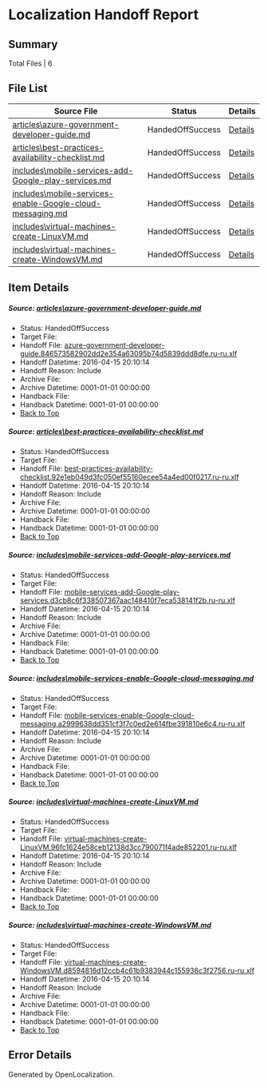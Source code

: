 # <a name='report-top'></a> Localization Handoff Report

## Summary
 Total Files | 6

## File List
 Source File | Status | Details 
 ----------- | ------ | ------- 
 [articles\azure-government-developer-guide.md](https://github.com/OpenLocalizationTest/azuretest/blob/c08e737c838d25102d8139d7b0c4cc583bd12eed/articles/azure-government-developer-guide.md) | HandedOffSuccess | [Details](#fd18ec2f82b215cf3d145009e65af4697580a4516323)
 [articles\best-practices-availability-checklist.md](https://github.com/OpenLocalizationTest/azuretest/blob/e696bd272aeb49d1a5cbdaa7cc46f8a2c8d3a2ab/articles/best-practices-availability-checklist.md) | HandedOffSuccess | [Details](#3b119974688410f69c24902aebb2b77ba71cc00f6620)
 [includes\mobile-services-add-Google-play-services.md](https://github.com/OpenLocalizationTest/azuretest/blob/34e23f6a75a567b41b4fb7e360f366a80b6f8343/includes/mobile-services-add-Google-play-services.md) | HandedOffSuccess | [Details](#c5dc861fddc5357d5a08f3a179a2560ba153c26717915)
 [includes\mobile-services-enable-Google-cloud-messaging.md](https://github.com/OpenLocalizationTest/azuretest/blob/34e23f6a75a567b41b4fb7e360f366a80b6f8343/includes/mobile-services-enable-Google-cloud-messaging.md) | HandedOffSuccess | [Details](#57d891b3683b7a48a894ae93a26440c3f750c72c17978)
 [includes\virtual-machines-create-LinuxVM.md](https://github.com/OpenLocalizationTest/azuretest/blob/0fb628c77801727aacdd21797b945b003cd157e4/includes/virtual-machines-create-LinuxVM.md) | HandedOffSuccess | [Details](#1861bdbd70b3d39bfae11d662a2af27a01868e1b18186)
 [includes\virtual-machines-create-WindowsVM.md](https://github.com/OpenLocalizationTest/azuretest/blob/0fb628c77801727aacdd21797b945b003cd157e4/includes/virtual-machines-create-WindowsVM.md) | HandedOffSuccess | [Details](#caf9026138c5e57c5e61bbdc908ae536e495dc1718187)

## Item Details
##### <a name='fd18ec2f82b215cf3d145009e65af4697580a4516323'></a> Source: [articles\azure-government-developer-guide.md](https://github.com/OpenLocalizationTest/azuretest/blob/c08e737c838d25102d8139d7b0c4cc583bd12eed/articles/azure-government-developer-guide.md)
* Status: HandedOffSuccess
* Target File: 
* Handoff File: [azure-government-developer-guide.846573582902dd2e354a63095b74d5839ddd8dfe.ru-ru.xlf](https://github.com/OpenLocalizationTest/azuretest.handoff/blob/4b6c0aa4196d17b373fe25cb98baadd7b65fc867/ol-handoff/OpenLocalizationTestOrg/azure-content-ruru-test/master/ht/azure-government-developer-guide.846573582902dd2e354a63095b74d5839ddd8dfe.ru-ru.xlf)
* Handoff Datetime: 2016-04-15 20:10:14
* Handoff Reason: Include
* Archive File: 
* Archive Datetime: 0001-01-01 00:00:00
* Handback File: 
* Handback Datetime: 0001-01-01 00:00:00
* [Back to Top](#report-top)

##### <a name='3b119974688410f69c24902aebb2b77ba71cc00f6620'></a> Source: [articles\best-practices-availability-checklist.md](https://github.com/OpenLocalizationTest/azuretest/blob/e696bd272aeb49d1a5cbdaa7cc46f8a2c8d3a2ab/articles/best-practices-availability-checklist.md)
* Status: HandedOffSuccess
* Target File: 
* Handoff File: [best-practices-availability-checklist.92e1eb049d3fc050ef55160ecee54a4ed00f0217.ru-ru.xlf](https://github.com/OpenLocalizationTest/azuretest.handoff/blob/4b6c0aa4196d17b373fe25cb98baadd7b65fc867/ol-handoff/OpenLocalizationTestOrg/azure-content-ruru-test/master/ht/best-practices-availability-checklist.92e1eb049d3fc050ef55160ecee54a4ed00f0217.ru-ru.xlf)
* Handoff Datetime: 2016-04-15 20:10:14
* Handoff Reason: Include
* Archive File: 
* Archive Datetime: 0001-01-01 00:00:00
* Handback File: 
* Handback Datetime: 0001-01-01 00:00:00
* [Back to Top](#report-top)

##### <a name='c5dc861fddc5357d5a08f3a179a2560ba153c26717915'></a> Source: [includes\mobile-services-add-Google-play-services.md](https://github.com/OpenLocalizationTest/azuretest/blob/34e23f6a75a567b41b4fb7e360f366a80b6f8343/includes/mobile-services-add-Google-play-services.md)
* Status: HandedOffSuccess
* Target File: 
* Handoff File: [mobile-services-add-Google-play-services.d3cb8c6f338507367aac148410f7eca538141f2b.ru-ru.xlf](https://github.com/OpenLocalizationTest/azuretest.handoff/blob/4b6c0aa4196d17b373fe25cb98baadd7b65fc867/ol-handoff/OpenLocalizationTestOrg/azure-content-ruru-test/master/ht/mobile-services-add-Google-play-services.d3cb8c6f338507367aac148410f7eca538141f2b.ru-ru.xlf)
* Handoff Datetime: 2016-04-15 20:10:14
* Handoff Reason: Include
* Archive File: 
* Archive Datetime: 0001-01-01 00:00:00
* Handback File: 
* Handback Datetime: 0001-01-01 00:00:00
* [Back to Top](#report-top)

##### <a name='57d891b3683b7a48a894ae93a26440c3f750c72c17978'></a> Source: [includes\mobile-services-enable-Google-cloud-messaging.md](https://github.com/OpenLocalizationTest/azuretest/blob/34e23f6a75a567b41b4fb7e360f366a80b6f8343/includes/mobile-services-enable-Google-cloud-messaging.md)
* Status: HandedOffSuccess
* Target File: 
* Handoff File: [mobile-services-enable-Google-cloud-messaging.a2999638dd351cf3f7c0ed2e614fbe391810e6c4.ru-ru.xlf](https://github.com/OpenLocalizationTest/azuretest.handoff/blob/4b6c0aa4196d17b373fe25cb98baadd7b65fc867/ol-handoff/OpenLocalizationTestOrg/azure-content-ruru-test/master/ht/mobile-services-enable-Google-cloud-messaging.a2999638dd351cf3f7c0ed2e614fbe391810e6c4.ru-ru.xlf)
* Handoff Datetime: 2016-04-15 20:10:14
* Handoff Reason: Include
* Archive File: 
* Archive Datetime: 0001-01-01 00:00:00
* Handback File: 
* Handback Datetime: 0001-01-01 00:00:00
* [Back to Top](#report-top)

##### <a name='1861bdbd70b3d39bfae11d662a2af27a01868e1b18186'></a> Source: [includes\virtual-machines-create-LinuxVM.md](https://github.com/OpenLocalizationTest/azuretest/blob/0fb628c77801727aacdd21797b945b003cd157e4/includes/virtual-machines-create-LinuxVM.md)
* Status: HandedOffSuccess
* Target File: 
* Handoff File: [virtual-machines-create-LinuxVM.96fc1624e58ceb12138d3cc790071f4ade852201.ru-ru.xlf](https://github.com/OpenLocalizationTest/azuretest.handoff/blob/4b6c0aa4196d17b373fe25cb98baadd7b65fc867/ol-handoff/OpenLocalizationTestOrg/azure-content-ruru-test/master/ht/virtual-machines-create-LinuxVM.96fc1624e58ceb12138d3cc790071f4ade852201.ru-ru.xlf)
* Handoff Datetime: 2016-04-15 20:10:14
* Handoff Reason: Include
* Archive File: 
* Archive Datetime: 0001-01-01 00:00:00
* Handback File: 
* Handback Datetime: 0001-01-01 00:00:00
* [Back to Top](#report-top)

##### <a name='caf9026138c5e57c5e61bbdc908ae536e495dc1718187'></a> Source: [includes\virtual-machines-create-WindowsVM.md](https://github.com/OpenLocalizationTest/azuretest/blob/0fb628c77801727aacdd21797b945b003cd157e4/includes/virtual-machines-create-WindowsVM.md)
* Status: HandedOffSuccess
* Target File: 
* Handoff File: [virtual-machines-create-WindowsVM.d8594816d12ccb4c61b9383944c155936c3f2756.ru-ru.xlf](https://github.com/OpenLocalizationTest/azuretest.handoff/blob/4b6c0aa4196d17b373fe25cb98baadd7b65fc867/ol-handoff/OpenLocalizationTestOrg/azure-content-ruru-test/master/ht/virtual-machines-create-WindowsVM.d8594816d12ccb4c61b9383944c155936c3f2756.ru-ru.xlf)
* Handoff Datetime: 2016-04-15 20:10:14
* Handoff Reason: Include
* Archive File: 
* Archive Datetime: 0001-01-01 00:00:00
* Handback File: 
* Handback Datetime: 0001-01-01 00:00:00
* [Back to Top](#report-top)


## Error Details

Generated by OpenLocalization.
